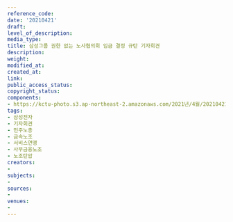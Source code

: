 ```yaml
---
reference_code: 
date: '20210421'
draft: 
level_of_description: 
media_type: 
title: 삼성그룹 권한 없는 노사협의회 임금 결정 규탄 기자회견
description: 
weight: 
modified_at: 
created_at: 
link: 
public_access_status: 
copyright_status: 
components:
- https://kctu-photo.s3.ap-northeast-2.amazonaws.com/2021년/4월/20210421-삼성그룹+권한+없는+노사협의회+임금+결정+규탄+기자회견_삼성전자_기자회견_민주노총_금속노조_서비스연맹_사무금융노조_노조탄압/403015_55921_5954.jpg
tags:
- 삼성전자
- 기자회견
- 민주노총
- 금속노조
- 서비스연맹
- 사무금융노조
- 노조탄압
creators:
- 
subjects:
- 
sources:
- 
venues:
- 
---
```

